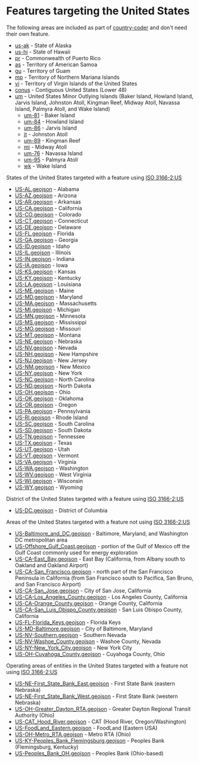 # Features targeting the United States

The following areas are included as part of [country-coder](https://github.com/rapideditor/country-coder) and don't need their own feature.

- [us-ak](https://location-conflation.com/?locationSet=%7B%22include%22%3A%5B%22us-ak%22%5D%7D&referrer=nsi) - State of Alaska
- [us-hi](https://location-conflation.com/?locationSet=%7B%22include%22%3A%5B%22us-hi%22%5D%7D&referrer=nsi) - State of Hawaii
- [pr](https://location-conflation.com/?locationSet=%7B%22include%22%3A%5B%22pr%22%5D%7D&referrer=nsi) - Commonwealth of Puerto Rico
- [as](https://location-conflation.com/?locationSet=%7B%22include%22%3A%5B%22as%22%5D%7D&referrer=nsi) - Territory of American Samoa
- [gu](https://location-conflation.com/?locationSet=%7B%22include%22%3A%5B%22gu%22%5D%7D&referrer=nsi) - Territory of Guam
- [mp](https://location-conflation.com/?locationSet=%7B%22include%22%3A%5B%22mp%22%5D%7D&referrer=nsi) - Territory of Northern Mariana Islands
- [vi](https://location-conflation.com/?locationSet=%7B%22include%22%3A%5B%22vi%22%5D%7D&referrer=nsi) - Territory of Virgin Islands of the United States
- [conus](https://location-conflation.com/?locationSet=%7B%22include%22%3A%5B%22conus%22%5D%7D&referrer=nsi) - Contiguous United States (Lower 48)
- [um](https://location-conflation.com/?locationSet=%7B%22include%22%3A%5B%22um%22%5D%7D&referrer=nsi) - United States Minor Outlying Islands (Baker Island, Howland Island, Jarvis Island, Johnston Atoll, Kingman Reef, Midway Atoll, Navassa Island, Palmyra Atoll, and Wake Island)
  - [um-81](https://location-conflation.com/?locationSet=%7B%22include%22%3A%5B%22um-81%22%5D%7D&referrer=nsi) - Baker Island
  - [um-84](https://location-conflation.com/?locationSet=%7B%22include%22%3A%5B%22um-84%22%5D%7D&referrer=nsi) - Howland Island
  - [um-86](https://location-conflation.com/?locationSet=%7B%22include%22%3A%5B%22um-86%22%5D%7D&referrer=nsi) - Jarvis Island
  - [jt](https://location-conflation.com/?locationSet=%7B%22include%22%3A%5B%22jt%22%5D%7D&referrer=nsi) - Johnston Atoll
  - [um-89](https://location-conflation.com/?locationSet=%7B%22include%22%3A%5B%22um-89%22%5D%7D&referrer=nsi) - Kingman Reef
  - [mi](https://location-conflation.com/?locationSet=%7B%22include%22%3A%5B%22mi%22%5D%7D&referrer=nsi) - Midway Atoll
  - [um-76](https://location-conflation.com/?locationSet=%7B%22include%22%3A%5B%22um-76%22%5D%7D&referrer=nsi) - Navassa Island
  - [um-95](https://location-conflation.com/?locationSet=%7B%22include%22%3A%5B%22um-95%22%5D%7D&referrer=nsi) - Palmyra Atoll
  - [wk](https://location-conflation.com/?locationSet=%7B%22include%22%3A%5B%22wk%22%5D%7D&referrer=nsi) - Wake Island

States of the United States targeted with a feature using [ISO 3166-2:US](https://en.wikipedia.org/wiki/ISO_3166-2:US)

- [US-AL.geojson](https://location-conflation.com/?locationSet=%7B%22include%22%3A%5B%22us-al.geojson%22%5D%7D&referrer=nsi) - Alabama
- [US-AZ.geojson](https://location-conflation.com/?locationSet=%7B%22include%22%3A%5B%22us-az.geojson%22%5D%7D&referrer=nsi) - Arizona
- [US-AR.geojson](https://location-conflation.com/?locationSet=%7B%22include%22%3A%5B%22us-ar.geojson%22%5D%7D&referrer=nsi) - Arkansas
- [US-CA.geojson](https://location-conflation.com/?locationSet=%7B%22include%22%3A%5B%22us-ca.geojson%22%5D%7D&referrer=nsi) - California
- [US-CO.geojson](https://location-conflation.com/?locationSet=%7B%22include%22%3A%5B%22us-co.geojson%22%5D%7D&referrer=nsi) - Colorado
- [US-CT.geojson](https://location-conflation.com/?locationSet=%7B%22include%22%3A%5B%22us-ct.geojson%22%5D%7D&referrer=nsi) - Connecticut
- [US-DE.geojson](https://location-conflation.com/?locationSet=%7B%22include%22%3A%5B%22us-de.geojson%22%5D%7D&referrer=nsi) - Delaware
- [US-FL.geojson](https://location-conflation.com/?locationSet=%7B%22include%22%3A%5B%22us-fl.geojson%22%5D%7D&referrer=nsi) - Florida
- [US-GA.geojson](https://location-conflation.com/?locationSet=%7B%22include%22%3A%5B%22us-ga.geojson%22%5D%7D&referrer=nsi) - Georgia
- [US-ID.geojson](https://location-conflation.com/?locationSet=%7B%22include%22%3A%5B%22us-id.geojson%22%5D%7D&referrer=nsi) - Idaho
- [US-IL.geojson](https://location-conflation.com/?locationSet=%7B%22include%22%3A%5B%22us-il.geojson%22%5D%7D&referrer=nsi) - Illinois
- [US-IN.geojson](https://location-conflation.com/?locationSet=%7B%22include%22%3A%5B%22us-in.geojson%22%5D%7D&referrer=nsi) - Indiana
- [US-IA.geojson](https://location-conflation.com/?locationSet=%7B%22include%22%3A%5B%22us-ia.geojson%22%5D%7D&referrer=nsi) - Iowa
- [US-KS.geojson](https://location-conflation.com/?locationSet=%7B%22include%22%3A%5B%22us-ks.geojson%22%5D%7D&referrer=nsi) - Kansas
- [US-KY.geojson](https://location-conflation.com/?locationSet=%7B%22include%22%3A%5B%22us-ky.geojson%22%5D%7D&referrer=nsi) - Kentucky
- [US-LA.geojson](https://location-conflation.com/?locationSet=%7B%22include%22%3A%5B%22us-la.geojson%22%5D%7D&referrer=nsi) - Louisiana
- [US-ME.geojson](https://location-conflation.com/?locationSet=%7B%22include%22%3A%5B%22us-me.geojson%22%5D%7D&referrer=nsi) - Maine
- [US-MD.geojson](https://location-conflation.com/?locationSet=%7B%22include%22%3A%5B%22us-md.geojson%22%5D%7D&referrer=nsi) - Maryland
- [US-MA.geojson](https://location-conflation.com/?locationSet=%7B%22include%22%3A%5B%22us-ma.geojson%22%5D%7D&referrer=nsi) - Massachusetts
- [US-MI.geojson](https://location-conflation.com/?locationSet=%7B%22include%22%3A%5B%22us-mi.geojson%22%5D%7D&referrer=nsi) - Michigan
- [US-MN.geojson](https://location-conflation.com/?locationSet=%7B%22include%22%3A%5B%22us-mn.geojson%22%5D%7D&referrer=nsi) - Minnesota
- [US-MS.geojson](https://location-conflation.com/?locationSet=%7B%22include%22%3A%5B%22us-ms.geojson%22%5D%7D&referrer=nsi) - Mississippi
- [US-MO.geojson](https://location-conflation.com/?locationSet=%7B%22include%22%3A%5B%22us-mo.geojson%22%5D%7D&referrer=nsi) - Missouri
- [US-MT.geojson](https://location-conflation.com/?locationSet=%7B%22include%22%3A%5B%22us-mt.geojson%22%5D%7D&referrer=nsi) - Montana
- [US-NE.geojson](https://location-conflation.com/?locationSet=%7B%22include%22%3A%5B%22us-ne.geojson%22%5D%7D&referrer=nsi) - Nebraska
- [US-NV.geojson](https://location-conflation.com/?locationSet=%7B%22include%22%3A%5B%22us-nv.geojson%22%5D%7D&referrer=nsi) - Nevada
- [US-NH.geojson](https://location-conflation.com/?locationSet=%7B%22include%22%3A%5B%22us-nh.geojson%22%5D%7D&referrer=nsi) - New Hampshire
- [US-NJ.geojson](https://location-conflation.com/?locationSet=%7B%22include%22%3A%5B%22us-nj.geojson%22%5D%7D&referrer=nsi) - New Jersey
- [US-NM.geojson](https://location-conflation.com/?locationSet=%7B%22include%22%3A%5B%22us-nm.geojson%22%5D%7D&referrer=nsi) - New Mexico
- [US-NY.geojson](https://location-conflation.com/?locationSet=%7B%22include%22%3A%5B%22us-ny.geojson%22%5D%7D&referrer=nsi) - New York
- [US-NC.geojson](https://location-conflation.com/?locationSet=%7B%22include%22%3A%5B%22us-nc.geojson%22%5D%7D&referrer=nsi) - North Carolina
- [US-ND.geojson](https://location-conflation.com/?locationSet=%7B%22include%22%3A%5B%22us-nd.geojson%22%5D%7D&referrer=nsi) - North Dakota
- [US-OH.geojson](https://location-conflation.com/?locationSet=%7B%22include%22%3A%5B%22us-oh.geojson%22%5D%7D&referrer=nsi) - Ohio
- [US-OK.geojson](https://location-conflation.com/?locationSet=%7B%22include%22%3A%5B%22us-ok.geojson%22%5D%7D&referrer=nsi) - Oklahoma
- [US-OR.geojson](https://location-conflation.com/?locationSet=%7B%22include%22%3A%5B%22us-or.geojson%22%5D%7D&referrer=nsi) - Oregon
- [US-PA.geojson](https://location-conflation.com/?locationSet=%7B%22include%22%3A%5B%22us-pa.geojson%22%5D%7D&referrer=nsi) - Pennsylvania
- [US-RI.geojson](https://location-conflation.com/?locationSet=%7B%22include%22%3A%5B%22us-ri.geojson%22%5D%7D&referrer=nsi) - Rhode Island
- [US-SC.geojson](https://location-conflation.com/?locationSet=%7B%22include%22%3A%5B%22us-sc.geojson%22%5D%7D&referrer=nsi) - South Carolina
- [US-SD.geojson](https://location-conflation.com/?locationSet=%7B%22include%22%3A%5B%22us-sd.geojson%22%5D%7D&referrer=nsi) - South Dakota
- [US-TN.geojson](https://location-conflation.com/?locationSet=%7B%22include%22%3A%5B%22us-tn.geojson%22%5D%7D&referrer=nsi) - Tennessee
- [US-TX.geojson](https://location-conflation.com/?locationSet=%7B%22include%22%3A%5B%22us-tx.geojson%22%5D%7D&referrer=nsi) - Texas
- [US-UT.geojson](https://location-conflation.com/?locationSet=%7B%22include%22%3A%5B%22us-ut.geojson%22%5D%7D&referrer=nsi) - Utah
- [US-VT.geojson](https://location-conflation.com/?locationSet=%7B%22include%22%3A%5B%22us-vt.geojson%22%5D%7D&referrer=nsi) - Vermont
- [US-VA.geojson](https://location-conflation.com/?locationSet=%7B%22include%22%3A%5B%22us-va.geojson%22%5D%7D&referrer=nsi) - Virginia
- [US-WA.geojson](https://location-conflation.com/?locationSet=%7B%22include%22%3A%5B%22us-wa.geojson%22%5D%7D&referrer=nsi) - Washington
- [US-WV.geojson](https://location-conflation.com/?locationSet=%7B%22include%22%3A%5B%22us-wv.geojson%22%5D%7D&referrer=nsi) - West Virginia
- [US-WI.geojson](https://location-conflation.com/?locationSet=%7B%22include%22%3A%5B%22us-wi.geojson%22%5D%7D&referrer=nsi) - Wisconsin
- [US-WY.geojson](https://location-conflation.com/?locationSet=%7B%22include%22%3A%5B%22us-wy.geojson%22%5D%7D&referrer=nsi) - Wyoming

District of the United States targeted with a feature using [ISO 3166-2:US](https://en.wikipedia.org/wiki/ISO_3166-2:US)

- [US-DC.geojson](https://location-conflation.com/?locationSet=%7B%22include%22%3A%5B%22us-dc.geojson%22%5D%7D&referrer=nsi) - District of Columbia

Areas of the United States targeted with a feature not using [ISO 3166-2:US](https://en.wikipedia.org/wiki/ISO_3166-2:US)

- [US-Baltimore_and_DC.geojson](https://location-conflation.com/?locationSet=%7B%22include%22%3A%5B%22us-baltimore_and_dc.geojson%22%5D%7D&referrer=nsi) - Baltimore, Maryland, and Washington DC metropolitan area
- [US-Offshore_Gulf_Coast.geojson](https://location-conflation.com/?locationSet=%7B%22include%22%3A%5B%22us-offshore_gulf_coast.geojson%22%5D%7D&referrer=nsi) - portion of the Gulf of Mexico off the Gulf Coast commonly used for energy exploration
- [US-CA-East_Bay.geojson](https://location-conflation.com/?locationSet=%7B%22include%22%3A%5B%22us-ca-east_bay.geojson%22%5D%7D&referrer=nsi) - East Bay (California, from Albany south to Oakland and Oakland Airport)
- [US-CA-San_Francisco.geojson](https://location-conflation.com/?locationSet=%7B%22include%22%3A%5B%22us-ca-san_francisco.geojson%22%5D%7D&referrer=nsi) - north part of the San Francisco Peninsula in California (from San Francisco south to Pacifica, San Bruno, and San Francisco Airport)
- [US-CA-San_Jose.geojson](https://location-conflation.com/?locationSet=%7B%22include%22%3A%5B%22us-ca-san_jose.geojson%22%5D%7D&referrer=nsi) - City of San Jose, California
- [US-CA-Los_Angeles_County.geojson](https://location-conflation.com/?locationSet=%7B%22include%22%3A%5B%22us-ca-los_angeles_county.geojson%22%5D%7D&referrer=nsi) - Los Angeles County, California
- [US-CA-Orange_County.geojson](https://location-conflation.com/?locationSet=%7B%22include%22%3A%5B%22us-ca-orange_county.geojson%22%5D%7D&referrer=nsi) - Orange County, California
- [US-CA-San_Luis_Obispo_County.geojson](https://location-conflation.com/?locationSet=%7B%22include%22%3A%5B%22us-ca-san_luis_obispo_county.geojson%22%5D%7D&referrer=nsi) - San Luis Obispo County, California
- [US-FL-Florida_Keys.geojson](https://location-conflation.com/?locationSet=%7B%22include%22%3A%5B%22us-fl-florida_keys.geojson%22%5D%7D&referrer=nsi) - Florida Keys
- [US-MD-Baltimore.geojson](https://location-conflation.com/?locationSet=%7B%22include%22%3A%5B%22us-md-baltimore.geojson%22%5D%7D&referrer=nsi) - City of Baltimore, Maryland
- [US-NV-Southern.geojson](https://location-conflation.com/?locationSet=%7B%22include%22%3A%5B%22us-nv-southern.geojson%22%5D%7D&referrer=nsi) - Southern Nevada
- [US-NV-Washoe_County.geojson](https://location-conflation.com/?locationSet=%7B%22include%22%3A%5B%22us-nv-washoe_county.geojson%22%5D%7D&referrer=nsi) - Washoe County, Nevada
- [US-NY-New_York_City.geojson](https://location-conflation.com/?locationSet=%7B%22include%22%3A%5B%22us-ny-new_york_city.geojson%22%5D%7D&referrer=nsi) - New York City
- [US-OH-Cuyahoga_County.geojson](https://location-conflation.com/?locationSet=%7B%22include%22%3A%5B%22us-oh-cuyahoga_county.geojson%22%5D%7D&referrer=nsi) - Cuyahoga County, Ohio

Operating areas of entities in the United States targeted with a feature not using [ISO 3166-2:US](https://en.wikipedia.org/wiki/ISO_3166-2:US)

- [US-NE-First_State_Bank_East.geojson](https://location-conflation.com/?locationSet=%7B%22include%22%3A%5B%22us-ne-first_state_bank_east.geojson%22%5D%7D&referrer=nsi) - First State Bank (eastern Nebraska)
- [US-NE-First_State_Bank_West.geojson](https://location-conflation.com/?locationSet=%7B%22include%22%3A%5B%22us-ne-first_state_bank_west.geojson%22%5D%7D&referrer=nsi) - First State Bank (western Nebraska)
- [US-OH-Greater_Dayton_RTA.geojson](https://location-conflation.com/?locationSet=%7B%22include%22%3A%5B%22us-oh-greater_dayton_rta.geojson%22%5D%7D&referrer=nsi) - Greater Dayton Regional Transit Authority (Ohio)
- [US-CAT_Hood_River.geojson](https://location-conflation.com/?locationSet=%7B%22include%22%3A%5B%22us-cat_hood_river.geojson%22%5D%7D&referrer=nsi) - CAT (Hood River, Oregon/Washington)
- [US-FoodLand_Eastern.geojson](https://location-conflation.com/?locationSet=%7B%22include%22%3A%5B%22us-foodland_eastern.geojson%22%5D%7D&referrer=nsi) - FoodLand (Eastern USA)
- [US-OH-Metro_RTA.geojson](https://location-conflation.com/?locationSet=%7B%22include%22%3A%5B%22us-oh-metro_rta.geojson%22%5D%7D&referrer=nsi) - Metro RTA (Ohio)
- [US-KY-Peoples_Bank_Flemingsburg.geojson](https://location-conflation.com/?locationSet=%7B%22include%22%3A%5B%22us-ky-peoples_bank_flemingsburg.geojson%22%5D%7D&referrer=nsi) - Peoples Bank (Flemingsburg, Kentucky)
- [US-Peoples_Bank_OH.geojson](https://location-conflation.com/?locationSet=%7B%22include%22%3A%5B%22us-peoples_bank_oh.geojson%22%5D%7D&referrer=nsi) - Peoples Bank (Ohio-based)
